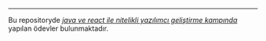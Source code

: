 #
---

Bu repositoryde [*java ve react ile nitelikli yazılımcı geliştirme kampında*](https://www.kodlama.io/p/yazilim-gelistirici-yetistirme-kampi2) yapılan ödevler bulunmaktadır.
